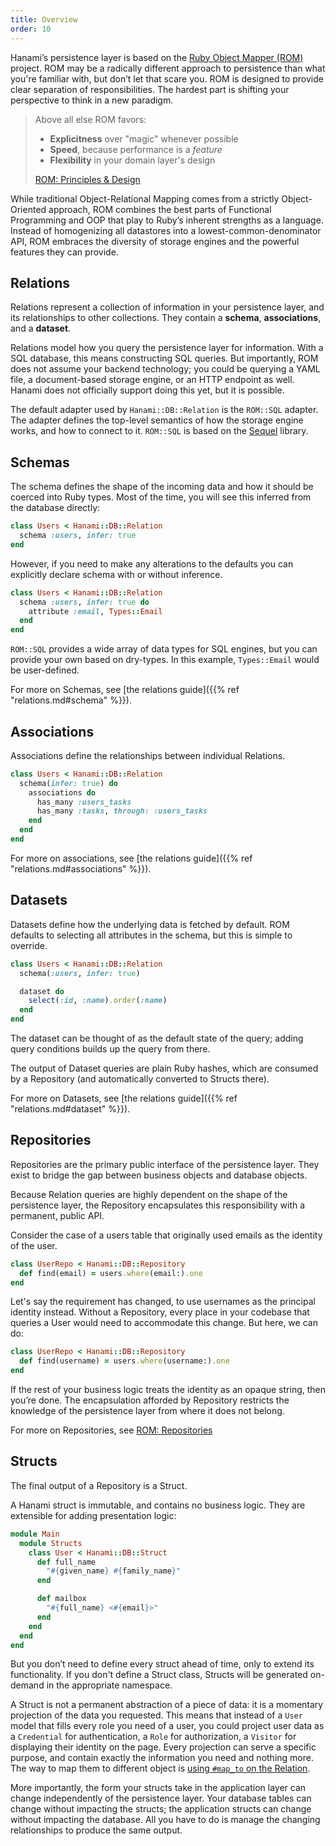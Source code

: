 ```yaml
---
title: Overview
order: 10
---
```


Hanami’s persistence layer is based on the [Ruby Object Mapper (ROM)](https://rom-rb.org/) project. ROM may be a radically different approach to persistence than what you're familiar with, but don’t let that scare you. ROM is designed to provide clear separation of responsibilities. The hardest part is shifting your perspective to think in a new paradigm.

<blockquote cite="https://rom-rb.org/learn/" class="quote">
Above all else ROM favors:

- **Explicitness** over "magic" whenever possible
- **Speed**, because performance is a *feature*
- **Flexibility** in your domain layer's design

[ROM: Principles & Design](https://rom-rb.org/learn/#principles-amp-design)
</blockquote>

While traditional Object-Relational Mapping comes from a strictly Object-Oriented approach, ROM combines the best parts of Functional Programming and OOP that play to Ruby’s inherent strengths as a language. Instead of homogenizing all datastores into a lowest-common-denominator API, ROM embraces the diversity of storage engines and the powerful features they can provide.

## Relations

Relations represent a collection of information in your persistence layer, and its relationships to other collections. They contain a **schema**, **associations**, and a **dataset**.

Relations model how you query the persistence layer for information. With a SQL database, this means constructing SQL queries. But importantly, ROM does not assume your backend technology; you could be querying a YAML file, a document-based storage engine, or an HTTP endpoint as well. Hanami does not officially support doing this yet, but it is possible.

The default adapter used by `Hanami::DB::Relation` is the `ROM::SQL` adapter. The adapter defines the top-level semantics of how the storage engine works, and how to connect to it. `ROM::SQL` is based on the [Sequel](http://sequel.jeremyevans.net/) library.

## Schemas

The schema defines the shape of the incoming data and how it should be coerced into Ruby types. Most of the time, you will see this inferred from the database directly:

```ruby
class Users < Hanami::DB::Relation
  schema :users, infer: true
end
```

However, if you need to make any alterations to the defaults you can explicitly declare schema with or without inference.

```ruby
class Users < Hanami::DB::Relation
  schema :users, infer: true do
    attribute :email, Types::Email
  end
end
```

`ROM::SQL` provides a wide array of data types for SQL engines, but you can provide your own based on dry-types. In this
example, `Types::Email` would be user-defined.

For more on Schemas, see [the relations guide]({{% ref "relations.md#schema" %}}).

## Associations

Associations define the relationships between individual Relations.

```ruby
class Users < Hanami::DB::Relation
  schema(infer: true) do
    associations do
      has_many :users_tasks
      has_many :tasks, through: :users_tasks
    end
  end
end
```


For more on associations, see [the relations guide]({{% ref "relations.md#associations" %}}).

## Datasets

Datasets define how the underlying data is fetched by default. ROM defaults to selecting all attributes in the schema, but this is simple to override.

```ruby
class Users < Hanami::DB::Relation
  schema(:users, infer: true)

  dataset do
    select(:id, :name).order(:name)
  end
end
```

The dataset can be thought of as the default state of the query; adding query conditions builds up the query from there.

The output of Dataset queries are plain Ruby hashes, which are consumed by a Repository (and automatically converted to Structs there).

For more on Datasets, see [the relations guide]({{% ref "relations.md#dataset" %}}).

## Repositories

Repositories are the primary public interface of the persistence layer. They exist to bridge the gap between business objects and database objects.

Because Relation queries are highly dependent on the shape of the persistence layer, the Repository encapsulates this responsibility with a permanent, public API.

Consider the case of a users table that originally used emails as the identity of the user.

```ruby
class UserRepo < Hanami::DB::Repository
  def find(email) = users.where(email:).one
end
```


Let's say the requirement has changed, to use usernames as the principal identity instead. Without a Repository, every place in your codebase that queries a User would need to accommodate this change. But here, we can do:

```ruby
class UserRepo < Hanami::DB::Repository
  def find(username) = users.where(username:).one
end
```

If the rest of your business logic treats the identity as an opaque string, then you’re done. The encapsulation afforded by Repository restricts the knowledge of the persistence layer from where it does not belong.

For more on Repositories, see [ROM: Repositories](https://rom-rb.org/learn/repository/5.2/)

## Structs

The final output of a Repository is a Struct.

A Hanami struct is immutable, and contains no business logic. They are extensible for adding presentation logic:

```ruby
module Main
  module Structs
    class User < Hanami::DB::Struct
      def full_name
        "#{given_name} #{family_name}"
      end

      def mailbox
        "#{full_name} <#{email}>"
      end
    end
  end
end
```

But you don’t need to define every struct ahead of time, only to extend its functionality. If you don't define a Struct class, Structs will be generated on-demand in the appropriate namespace.

A Struct is not a permanent abstraction of a piece of data: it is a momentary projection of the data you requested. This means that instead of a `User` model that fills every role you need of a user, you could project user data as a `Credential` for authentication, a `Role` for authorization, a `Visitor` for displaying their identity on the page. Every projection can serve a specific purpose, and contain exactly the information you need and nothing more. The way to map them to different object is [using `#map_to` on the Relation](https://rom-rb.org/learn/core/5.2/structs/#mapping-to-custom-objects).

More importantly, the form your structs take in the application layer can change independently of the persistence layer. Your database tables can change without impacting the structs; the application structs can change without impacting the database. All you have to do is manage the changing relationships to produce the same output.
